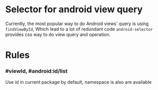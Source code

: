 # Selector for android view query

Currently, the most popular way to do Android views' query is using `findViewById`, Which lead to a lot of redundant code
`android-selector` provides css way to do view query and operation.



# Rules

### #viewId, #android:id/list

Use id in current package by default, namespace is also are available

